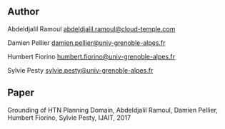 ## Author
Abdeldjalil Ramoul <abdeldjalil.ramoul@cloud-temple.com>

Damien Pellier <damien.pellier@univ-grenoble-alpes.fr>

Humbert Fiorino <humbert.fiorino@univ-grenoble-alpes.fr>

Sylvie Pesty <sylvie.pesty@univ-grenoble-alpes.fr>
## Paper
Grounding of HTN Planning Domain, Abdeldjalil Ramoul, Damien Pellier, Humbert Fiorino, Sylvie Pesty, IJAIT, 2017
